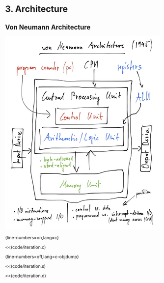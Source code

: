 # 3. Architecture

## Von Neumann Architecture

![Von Neumann Architecture](images/von-neumann-architecture.jpg "Von Neumann Architecture")

{line-numbers=on,lang=c}

<<(code/iteration.c)

{line-numbers=off,lang=c-objdump}

<<(code/iteration.s)

<<(code/iteration.d)